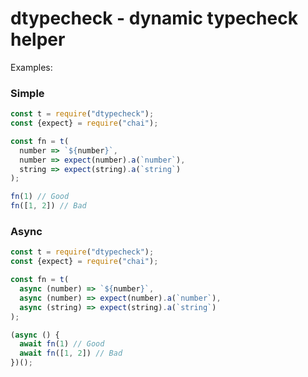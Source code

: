 # dtypecheck - dynamic typecheck helper

Examples:

### Simple

```javascript
const t = require("dtypecheck");
const {expect} = require("chai");

const fn = t(
  number => `${number}`,
  number => expect(number).a(`number`),
  string => expect(string).a(`string`)
);

fn(1) // Good
fn([1, 2]) // Bad
```
### Async

```javascript
const t = require("dtypecheck");
const {expect} = require("chai");

const fn = t(
  async (number) => `${number}`,
  async (number) => expect(number).a(`number`),
  async (string) => expect(string).a(`string`)
);

(async () {
  await fn(1) // Good
  await fn([1, 2]) // Bad
})();
```
